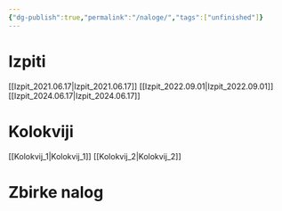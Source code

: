 ```yaml
---
{"dg-publish":true,"permalink":"/naloge/","tags":["unfinished"]}
---
```


# Izpiti
[[Izpit_2021.06.17\|Izpit_2021.06.17]]
[[Izpit_2022.09.01\|Izpit_2022.09.01]]
[[Izpit_2024.06.17\|Izpit_2024.06.17]]
# Kolokviji
[[Kolokvij_1\|Kolokvij_1]]
[[Kolokvij_2\|Kolokvij_2]]
# Zbirke nalog